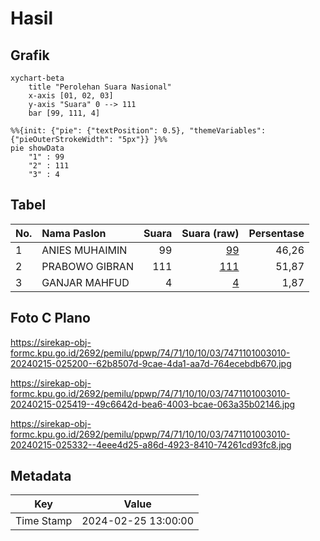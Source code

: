 # Hasil

## Grafik

```mermaid
xychart-beta
    title "Perolehan Suara Nasional"
    x-axis [01, 02, 03]
    y-axis "Suara" 0 --> 111
    bar [99, 111, 4]
```

```mermaid
%%{init: {"pie": {"textPosition": 0.5}, "themeVariables": {"pieOuterStrokeWidth": "5px"}} }%%
pie showData
    "1" : 99
    "2" : 111
    "3" : 4
```

## Tabel

| No. | Nama Paslon    | Suara | Suara (raw) | Persentase |
|:--- |:-------------- | -----:| -----------:| ----------:|
| 1   | ANIES MUHAIMIN | 99    | [99][p-1]   | 46,26      |
| 2   | PRABOWO GIBRAN | 111   | [111][p-2]  | 51,87      |
| 3   | GANJAR MAHFUD  | 4     | [4][p-3]    | 1,87       |


[p-1]: https://github.com/gigit-pemilu/pemilu-2024/blob/main/pilpres/hitung-suara/sub/74-sulawesi-tenggara/sub/71-kota-kendari/sub/10-kambu/sub/1003-padaleu/sub/010-tps/sub/paslon-1.txt
[p-2]: https://github.com/gigit-pemilu/pemilu-2024/blob/main/pilpres/hitung-suara/sub/74-sulawesi-tenggara/sub/71-kota-kendari/sub/10-kambu/sub/1003-padaleu/sub/010-tps/sub/paslon-2.txt
[p-3]: https://github.com/gigit-pemilu/pemilu-2024/blob/main/pilpres/hitung-suara/sub/74-sulawesi-tenggara/sub/71-kota-kendari/sub/10-kambu/sub/1003-padaleu/sub/010-tps/sub/paslon-3.txt

## Foto C Plano

https://sirekap-obj-formc.kpu.go.id/2692/pemilu/ppwp/74/71/10/10/03/7471101003010-20240215-025200--62b8507d-9cae-4da1-aa7d-764ecebdb670.jpg

https://sirekap-obj-formc.kpu.go.id/2692/pemilu/ppwp/74/71/10/10/03/7471101003010-20240215-025419--49c6642d-bea6-4003-bcae-063a35b02146.jpg

https://sirekap-obj-formc.kpu.go.id/2692/pemilu/ppwp/74/71/10/10/03/7471101003010-20240215-025332--4eee4d25-a86d-4923-8410-74261cd93fc8.jpg


## Metadata

| Key        | Value               |
| ---------- | ------------------- |
| Time Stamp | 2024-02-25 13:00:00 |



